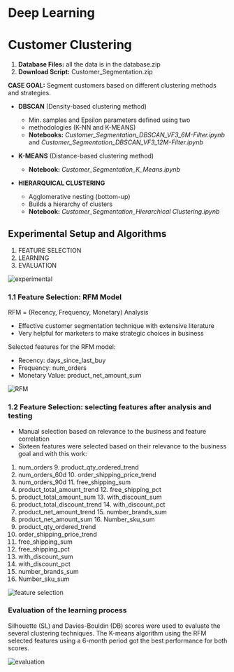 # Deep Learning

# Customer Clustering

1)	**Database Files:** all the data is in the database.zip
2)	**Download Script:** Customer_Segmentation.zip

**CASE GOAL:** Segment customers based on different clustering methods and strategies.

- **DBSCAN** (Density-based clustering method)
    - Min. samples and Epsilon parameters defined using two
    - methodologies (K-NN and K-MEANS)
    - **Notebooks:** _Customer_Segmentation_DBSCAN_VF3_6M-Filter.ipynb_ and _Customer_Segmentation_DBSCAN_VF3_12M-Filter.ipynb_
    
- **K-MEANS** (Distance-based clustering method)
    - **Notebook:** _Customer_Segmentation_K_Means.ipynb_

- **HIERARQUICAL CLUSTERING**
    - Agglomerative nesting (bottom-up)
    - Builds a hierarchy of clusters
    - **Notebook:** _Customer_Segmentation_Hierarchical Clustering.ipynb_

## Experimental Setup and Algorithms

1) FEATURE SELECTION
2) LEARNING
3) EVALUATION

![experimental](https://user-images.githubusercontent.com/95027395/183254199-a9b46f94-613b-4ed5-a1f1-0e9714ad6703.PNG)

### 1.1 Feature Selection: RFM Model

RFM = (Recency, Frequency, Monetary) Analysis
  - Effective customer segmentation technique with extensive literature
  - Very helpful for marketers to make strategic choices in business

Selected features for the RFM model:
- Recency: days_since_last_buy
- Frequency: num_orders
- Monetary Value: product_net_amount_sum

![RFM](https://user-images.githubusercontent.com/95027395/183254721-360b00d3-59a7-4177-981e-d2b87a5420de.PNG)


### 1.2 Feature Selection: selecting features after analysis and testing

- Manual selection based on relevance to the business and feature correlation
- Sixteen features were selected based on their relevance to the business goal and with this work:

1. num_orders 9. product_qty_ordered_trend
2. num_orders_60d 10. order_shipping_price_trend
3. num_orders_90d 11. free_shipping_sum
4. product_total_amount_trend 12. free_shipping_pct
5. product_total_amount_sum 13. with_discount_sum
6. product_total_discount_trend 14. with_discount_pct
7. product_net_amount_trend 15. number_brands_sum
8. product_net_amount_sum 16. Number_sku_sum
9. product_qty_ordered_trend
10. order_shipping_price_trend
11. free_shipping_sum
12. free_shipping_pct
13. with_discount_sum
14. with_discount_pct
15. number_brands_sum
16. Number_sku_sum

![feature selection](https://user-images.githubusercontent.com/95027395/183254871-080b6056-c91f-4ca8-b0ff-8ee264918fca.PNG)


### Evaluation of the learning process

Silhouette (SL) and Davies-Bouldin (DB) scores were used to evaluate the several clustering techniques. The K-means algorithm using the RFM selected features using a 6-month period got the best performance for both scores.

![evaluation](https://user-images.githubusercontent.com/95027395/183254935-5d37a16c-287a-464d-be68-d5606d4154f5.PNG)

